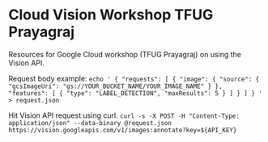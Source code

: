 # Cloud Vision Workshop TFUG Prayagraj
Resources for Google Cloud workshop (TFUG Prayagraj) on using the Vision API.

Request body example:
`echo '
{
  "requests": [
      {
        "image": {
          "source": {
              "gcsImageUri": "gs://YOUR_BUCKET_NAME/YOUR_IMAGE_NAME"
          }
        },
        "features": [
          {
            "type": "LABEL_DETECTION",
            "maxResults": 5
          }
        ]
      }
  ]
}
' > request.json`

Hit Vision API request using curl.
`curl -s -X POST -H "Content-Type: application/json" --data-binary @request.json  https://vision.googleapis.com/v1/images:annotate?key=${API_KEY}`


